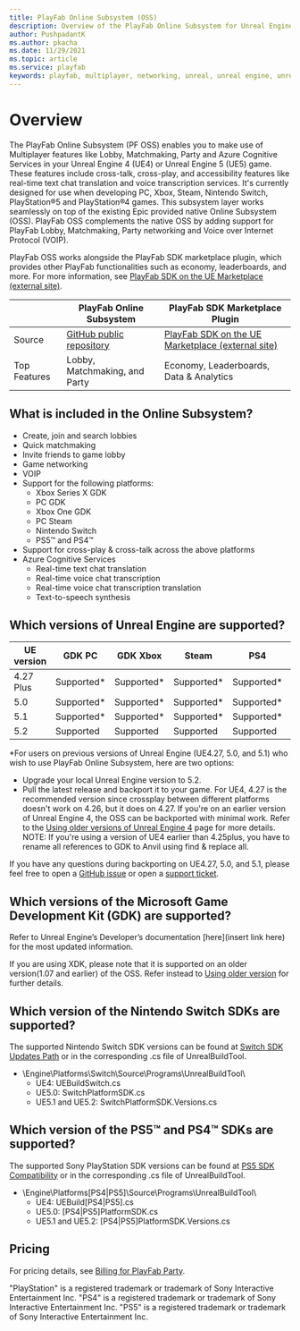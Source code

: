 ```yaml
---
title: PlayFab Online Subsystem (OSS)
description: Overview of the PlayFab Online Subsystem for Unreal Engine
author: PushpadantK
ms.author: pkacha
ms.date: 11/29/2021
ms.topic: article
ms.service: playfab
keywords: playfab, multiplayer, networking, unreal, unreal engine, unreal engine 4, unreal engine 5, ue4, ue5, middleware
---
```


# Overview

The PlayFab Online Subsystem (PF OSS) enables you to make use of Multiplayer features like Lobby, Matchmaking, Party and Azure Cognitive Services in your Unreal Engine 4 (UE4) or Unreal Engine 5 (UE5) game. These features include cross-talk, cross-play, and accessibility features like real-time text chat translation and voice transcription services. It's currently designed for use when developing PC, Xbox, Steam, Nintendo Switch, PlayStation®5 and PlayStation®4 games. This subsystem layer works seamlessly on top of the existing Epic provided native Online Subsystem (OSS). PlayFab OSS complements the native OSS by adding support for PlayFab Lobby, Matchmaking, Party networking and Voice over Internet Protocol (VOIP).

PlayFab OSS works alongside the PlayFab SDK marketplace plugin, which provides other PlayFab functionalities such as economy, leaderboards, and more. For more information, see [PlayFab SDK on the UE Marketplace (external site)](https://www.unrealengine.com/marketplace/product/playfab-sdk).

|    | PlayFab Online Subsystem | PlayFab SDK Marketplace Plugin    |
|--------------|-------------|-------------|
| Source  | [GitHub public repository](https://github.com/PlayFab/PlayFabMultiplayerUnreal) |  [PlayFab SDK on the UE Marketplace (external site)](https://www.unrealengine.com/marketplace/product/playfab-sdk)  |
| Top Features | Lobby, Matchmaking, and Party | Economy, Leaderboards, Data & Analytics |

## What is included in the Online Subsystem?

- Create, join and search lobbies
- Quick matchmaking
- Invite friends to game lobby
- Game networking
- VOIP
- Support for the following platforms:
  - Xbox Series X GDK
  - PC GDK
  - Xbox One GDK
  - PC Steam
  - Nintendo Switch
  - PS5™ and PS4™
- Support for cross-play & cross-talk across the above platforms
- Azure Cognitive Services
  - Real-time text chat translation
  - Real-time voice chat transcription
  - Real-time voice chat transcription translation
  - Text-to-speech synthesis

## Which versions of Unreal Engine are supported?

| UE version   | GDK PC      | GDK Xbox    | Steam       | PS4         | PS5         | Switch      |
|--------------|-------------|-------------|-------------|-------------|-------------|-------------|
| 4.27 Plus    | Supported*   | Supported*   | Supported*   | Supported*   | Supported*   | Supported*   |
| 5.0          | Supported*   | Supported*   | Supported*   | Supported*   | Supported*   | Supported*   |
| 5.1          | Supported*   | Supported*   | Supported*   | Supported*   | Supported*   | Supported*   |
| 5.2          | Supported   | Supported   | Supported   | Supported   | Supported   | Supported   |


*For users on previous versions of Unreal Engine (UE4.27, 5.0, and 5.1) who wish to use PlayFab Online Subsystem, here are two options:
- Upgrade your local Unreal Engine version to 5.2.
- Pull the latest release and backport it to your game.
For UE4, 4.27 is the recommended version since crossplay between different platforms doesn't work on 4.26, but it does on 4.27. If you're on an earlier version of Unreal Engine 4, the OSS can be backported with minimal work. Refer to the [Using older versions of Unreal Engine 4](party-unreal-engine-using-older-versions.md) page for more details.
NOTE: If you're using a version of UE4 earlier than 4.25plus, you have to rename all references to GDK to Anvil using find & replace all.

If you have any questions during backporting on UE4.27, 5.0, and 5.1, please feel free to open a [GitHub issue](https://github.com/PlayFab/PlayFabMultiplayerUnreal/issues/new) or open a [support ticket](https://playfab.com/contact/).

## Which versions of the Microsoft Game Development Kit (GDK) are supported?

Refer to Unreal Engine’s Developer’s documentation [here](insert link here) for the most updated information.

If you are using XDK, please note that it is supported on an older version(1.07 and earlier) of the OSS. Refer instead to [Using older version](party-unreal-engine-using-older-versions.md) for further details.

## Which version of the Nintendo Switch SDKs are supported?

The supported Nintendo Switch SDK versions can be found at [Switch SDK Updates Path](https://udn.unrealengine.com/s/article/Switch-SDK-Updates-Path) or in the corresponding .cs file of UnrealBuildTool.
  - \Engine\Platforms\Switch\Source\Programs\UnrealBuildTool\
    - UE4: UEBuildSwitch.cs
    - UE5.0: SwitchPlatformSDK.cs
    - UE5.1 and UE5.2: SwitchPlatformSDK.Versions.cs
      
## Which version of the PS5™ and PS4™ SDKs are supported?

The supported Sony PlayStation SDK versions can be found at [PS5 SDK Compatibility](https://udn.unrealengine.com/s/article/Switch-SDK-Updates-Path) or in the corresponding .cs file of UnrealBuildTool.
  - \Engine\Platforms\[PS4|PS5]\Source\Programs\UnrealBuildTool\
    - UE4: UEBuild[PS4|PS5].cs
    - UE5.0: [PS4|PS5]PlatformSDK.cs
    - UE5.1 and UE5.2: [PS4|PS5]PlatformSDK.Versions.cs
      
## Pricing

For pricing details, see [Billing for PlayFab Party](pricing.md).

"PlayStation" is a registered trademark or trademark of Sony Interactive Entertainment Inc.
"PS4" is a registered trademark or trademark of Sony Interactive Entertainment Inc.
"PS5" is a registered trademark or trademark of Sony Interactive Entertainment Inc.
